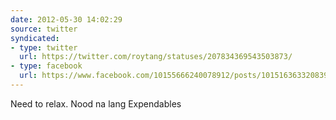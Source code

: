 ```yaml
---
date: 2012-05-30 14:02:29
source: twitter
syndicated:
- type: twitter
  url: https://twitter.com/roytang/statuses/207834369543503873/
- type: facebook
  url: https://www.facebook.com/10155666240078912/posts/10151636332083912
---
```


Need to relax. Nood na lang Expendables